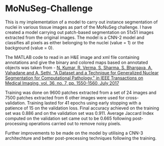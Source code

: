 # MoNuSeg-Challenge
This is my implementation of a model to carry out instance segmentation of nuclei in various tissue images as part of the MoNuSeg challenge. I have created a model carrying out patch-based segmentation on 51x51 images extracted from the original images. The model is a CNN-2 model and classifies all pixels as either belonging to the nuclei (value = 1) or the background (value = 0).

The MATLAB code to read in an H&E image and xml file containing annotations and give the binary and colored maps based on annotated objects was taken from - 
[N. Kumar, R. Verma, S. Sharma, S. Bhargava, A. Vahadane and A. Sethi, "A Dataset and a Technique for Generalized Nuclear Segmentation for Computational Pathology," in IEEE Transactions on Medical Imaging, vol. 36, no. 7, pp. 1550-1560, July 2017](https://ieeexplore.ieee.org/document/7872382)

Training was done on 9600 patches extracted from a set of 24 images and 7500 patches extracted from 6 other images were used for cross-validation. Training lasted for 41 epochs using early stopping with a patience of 15 on the validation loss. Final accuracy achieved on the training set was 0.886 and on the validation set was 0.911. Average Jaccard Index computed on the validation set came out to be 0.665 following post-processing operations carried out to remove noisy pixels.

Further improvements to be made on the model by utilising a CNN-3 architechture and better post-precessing techniques following the training.

